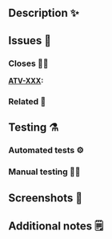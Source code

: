 ## Description :sparkles:

## Issues :bug:
### Closes :no_good_woman:
**[ATV-XXX](https://helsinkisolutionoffice.atlassian.net/browse/ATV-XXX):**

### Related :handshake:

## Testing :alembic:
### Automated tests :gear:️

### Manual testing :construction_worker_man:

## Screenshots :camera_flash:

## Additional notes :spiral_notepad:
